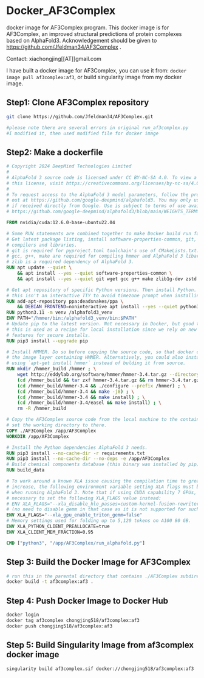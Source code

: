 # Docker_AF3Complex
 docker image for AF3Complex program. This docker image is for AF3Complex, an improved structural predictions of protein complexes based on AlphaFold3. Acknowledgement should be given to https://github.com/Jfeldman34/AF3Complex⁠ .

Contact: xiachongjing[[AT]]gmail.com

 I have built a docker image for AF3Complex, you can use it from: `docker image pull af3complex:af3`, or build singularity image from my docker image.

## Step1: Clone AF3Complex repository

```bash
git clone https://github.com/Jfeldman34/AF3Complex.git

#please note there are several errors in original run_af3complex.py
#I modified it, then used modified file for docker image
```

## Step2: Make a dockerfile
```dockerfile
# Copyright 2024 DeepMind Technologies Limited
#
# AlphaFold 3 source code is licensed under CC BY-NC-SA 4.0. To view a copy of
# this license, visit https://creativecommons.org/licenses/by-nc-sa/4.0/
#
# To request access to the AlphaFold 3 model parameters, follow the process set
# out at https://github.com/google-deepmind/alphafold3. You may only use these
# if received directly from Google. Use is subject to terms of use available at
# https://github.com/google-deepmind/alphafold3/blob/main/WEIGHTS_TERMS_OF_USE.md

FROM nvidia/cuda:12.6.0-base-ubuntu22.04

# Some RUN statements are combined together to make Docker build run faster.
# Get latest package listing, install software-properties-common, git, wget,
# compilers and libraries.
# git is required for pyproject.toml toolchain's use of CMakeLists.txt.
# gcc, g++, make are required for compiling hmmer and AlphaFold 3 libaries.
# zlib is a required dependency of AlphaFold 3.
RUN apt update --quiet \
    && apt install --yes --quiet software-properties-common \
    && apt install --yes --quiet git wget gcc g++ make zlib1g-dev zstd

# Get apt repository of specific Python versions. Then install Python. Tell APT
# this isn't an interactive TTY to avoid timezone prompt when installing.
RUN add-apt-repository ppa:deadsnakes/ppa \
    && DEBIAN_FRONTEND=noninteractive apt install --yes --quiet python3.11 python3-pip python3.11-venv python3.11-dev
RUN python3.11 -m venv /alphafold3_venv
ENV PATH="/hmmer/bin:/alphafold3_venv/bin:$PATH"
# Update pip to the latest version. Not necessary in Docker, but good to do when
# this is used as a recipe for local installation since we rely on new pip
# features for secure installs.
RUN pip3 install --upgrade pip

# Install HMMER. Do so before copying the source code, so that docker can cache
# the image layer containing HMMER. Alternatively, you could also install it
# using `apt-get install hmmer` instead of bulding it from source.
RUN mkdir /hmmer_build /hmmer ; \
    wget http://eddylab.org/software/hmmer/hmmer-3.4.tar.gz --directory-prefix /hmmer_build ; \
    (cd /hmmer_build && tar zxf hmmer-3.4.tar.gz && rm hmmer-3.4.tar.gz) ; \
    (cd /hmmer_build/hmmer-3.4 && ./configure --prefix /hmmer) ; \
    (cd /hmmer_build/hmmer-3.4 && make -j8) ; \
    (cd /hmmer_build/hmmer-3.4 && make install) ; \
    (cd /hmmer_build/hmmer-3.4/easel && make install) ; \
    rm -R /hmmer_build

# Copy the AF3Complex source code from the local machine to the container and
# set the working directory to there.
COPY ./AF3Complex /app/AF3Complex
WORKDIR /app/AF3Complex

# Install the Python dependencies AlphaFold 3 needs.
RUN pip3 install --no-cache-dir -r requirements.txt
RUN pip3 install --no-cache-dir --no-deps -e /app/AF3Complex
# Build chemical components database (this binary was installed by pip).
RUN build_data

# To work around a known XLA issue causing the compilation time to greatly
# increase, the following environment variable setting XLA flags must be enabled
# when running AlphaFold 3. Note that if using CUDA capability 7 GPUs, it is
# necessary to set the following XLA_FLAGS value instead:
# ENV XLA_FLAGS="--xla_disable_hlo_passes=custom-kernel-fusion-rewriter"
# (no need to disable gemm in that case as it is not supported for such GPU).
ENV XLA_FLAGS="--xla_gpu_enable_triton_gemm=false"
# Memory settings used for folding up to 5,120 tokens on A100 80 GB.
ENV XLA_PYTHON_CLIENT_PREALLOCATE=true
ENV XLA_CLIENT_MEM_FRACTION=0.95

CMD ["python3", "/app/AF3Complex/run_alphafold.py"]
```

## Step 3: Build the Docker Image for AF3Complex
```bash
# run this in the parental directory that contains ./AF3Complex subdirectory and the Dockerfile
docker build -t af3complex:af3 .
```

## Step 4: Push Docker Image to Docker Hub
```bash
docker login
docker tag af3complex chongjing518/af3complex:af3
docker push chongjing518/af3complex:af3
```

## Step 5: Build Singularity Image from af3complex docker image
```bash
singularity build af3complex.sif docker://chongjing518/af3complex:af3
```
